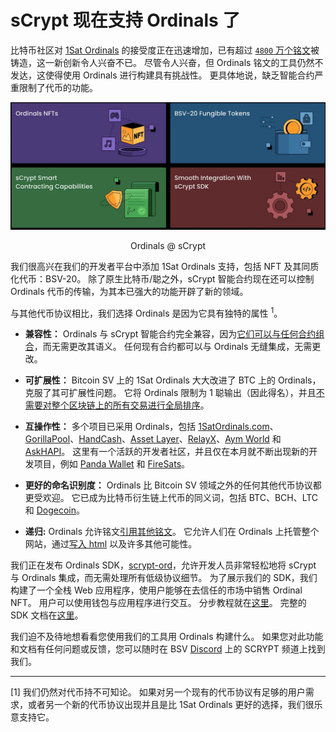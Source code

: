 # sCrypt 现在支持 Ordinals 了

比特币社区对 [1Sat Ordinals](https://1satordinals.com) 的接受度正在迅速增加，已有超过 [`4800` 万个铭文](https://twitter.com/DevelopingZack/status/1711421162608112056)被铸造，这一新创新令人兴奋不已。 尽管令人兴奋，但 Ordinals 铭文的工具仍然不发达，这使得使用 Ordinals 进行构建具有挑战性。 更具体地说，缺乏智能合约严重限制了代币的功能。

![](./1.webp)

<center>Ordinals @ sCrypt</center>


我们很高兴在我们的开发者平台中添加 1Sat Ordinals 支持，包括 NFT 及其同质化代币：BSV-20。 除了原生比特币/聪之外，sCrypt 智能合约现在还可以控制 Ordinals 代币的传输，为其本已强大的功能开辟了新的领域。

与其他代币协议相比，我们选择 Ordinals 是因为它具有独特的属性 <sup>1</sup>。

- **兼容性：** Ordinals 与 sCrypt 智能合约完全兼容，因为[它们可以与任何合约组合](https://github.com/sCrypt-Inc/article/blob/master/Integrate%20Ordinals%20with%20Smart%20Contracts%20on%20Bitcoin%20-%20Part%201/Integrate%20Ordinals%20with%20Smart%20Contracts%20on%20Bitcoin.md#L1)，而无需更改其语义。 任何现有合约都可以与 Ordinals 无缝集成，无需更改。
- **可扩展性：** Bitcoin SV 上的 1Sat Ordinals 大大改进了 BTC 上的 Ordinals，克服了其可扩展性问题。 它将 Ordinals 限制为 1 聪输出（因此得名），并且[不需要对整个区块链上的所有交易进行全局排序](https://xiaohuiliu.medium.com/integrate-ordinals-with-smart-contracts-on-bitcoin-part-4-2bf11e267d57)。
- **互操作性：** 多个项目已采用 Ordinals，包括 [1SatOrdinals.com](http://1satordinals.com/)、[GorillaPool](https://docs.1satordinals.com/public-apis)、[HandCash](https://docs.handcash.io/docs/minter-getting-started)、[Asset Layer](https://blog.assetlayer.com/1sat-ordinals-are-coming-to-asset-layer-ec13195a3532)、[RelayX](https://relayx.com/inscribe)、[Aym World](https://aym.world/) 和 [AskHAPI](http://askhapi.com/inscribe)。 这里有一个活跃的开发者社区，并且仅在本月就不断出现新的开发项目，例如 [Panda Wallet](https://coingeek.com/haste-arcade-dan-wagner-panda-wallet-is-built-in-such-a-way-that-it-doesnt-need-or-require-a-trusted-party-to-run/) 和 [FireSats](https://coingeek.com/firesats-is-a-new-bsv-wallet-for-nft-lovers/)。

- **更好的命名识别度：** Ordinals 比 Bitcoin SV 领域之外的任何其他代币协议都更受欢迎。 它已成为比特币衍生链上代币的同义词，包括 BTC、BCH、LTC 和 [Dogecoin](https://decrypt.co/140468/dogecoin-activity-surges-with-ordinals/)。

- **递归:** Ordinals 允许铭文[引用其他铭文](https://docs.ordinals.com/inscriptions/recursion.html)。 它允许人们在 Ordinals 上托管整个网站，通过[写入 html](https://ordfs.network/) 以及许多其他可能性。


我们正在发布 Ordinals SDK，[scrypt-ord](https://github.com/sCrypt-Inc/scrypt-ord/)，允许开发人员非常轻松地将 sCrypt 与 Ordinals 集成，而无需处理所有低级协议细节。 为了展示我们的 SDK，我们构建了一个全栈 Web 应用程序，使用户能够在去信任的市场中销售 Ordinal NFT。 用户可以使用钱包与应用程序进行交互。 分步教程就在[这里](https://docs.scrypt.io/tutorials/ordinal-lock)。 完整的 SDK 文档在[这里](https://docs.scrypt.io/tokens)。


我们迫不及待地想看看您使用我们的工具用 Ordinals 构建什么。 如果您对此功能和文档有任何问题或反馈，您可以随时在 BSV [Discord](https://discord.com/invite/bsv) 上的 SCRYPT 频道上找到我们。

--------

[1] 我们仍然对代币持不可知论。 如果对另一个现有的代币协议有足够的用户需求，或者另一个新的代币协议出现并且是比 1Sat Ordinals 更好的选择，我们很乐意支持它。
